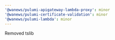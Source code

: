 ```yaml
---
'@wanews/pulumi-apigateway-lambda-proxy': minor
'@wanews/pulumi-certificate-validation': minor
'@wanews/pulumi-lambda': minor
---
```


Removed tslib
